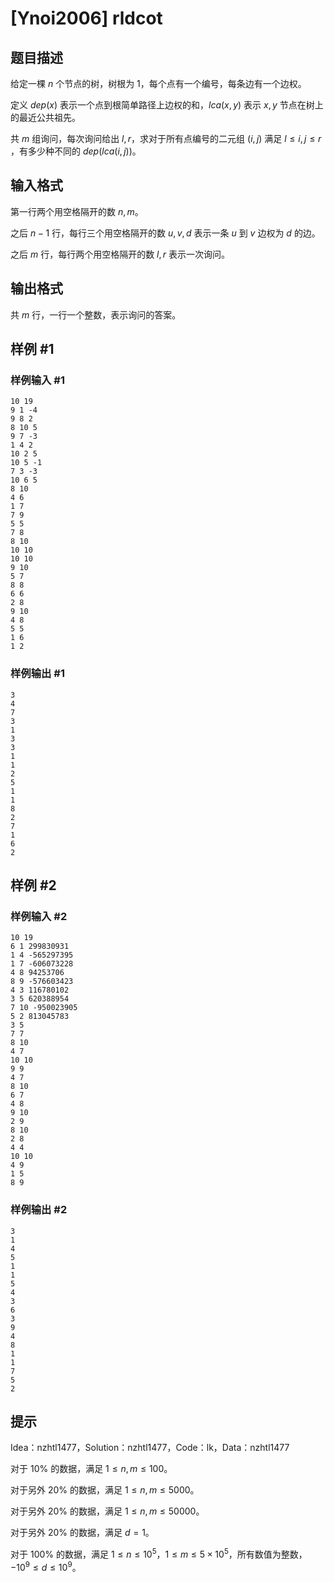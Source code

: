 # [Ynoi2006] rldcot

## 题目描述

给定一棵 $n$ 个节点的树，树根为 $1$，每个点有一个编号，每条边有一个边权。

定义 $dep(x)$ 表示一个点到根简单路径上边权的和，$lca(x,y)$ 表示 $x,y$ 节点在树上的最近公共祖先。

共 $m$ 组询问，每次询问给出 $l,r$，求对于所有点编号的二元组 $(i,j)$ 满足 $l \le i,j \le r$ ，有多少种不同的 $dep( lca(i,j))$。

## 输入格式

第一行两个用空格隔开的数 $n,m$。

之后 $n-1$ 行，每行三个用空格隔开的数 $u,v,d$ 表示一条 $u$ 到 $v$ 边权为 $d$ 的边。

之后 $m$ 行，每行两个用空格隔开的数 $l,r$ 表示一次询问。

## 输出格式

共 $m$ 行，一行一个整数，表示询问的答案。

## 样例 #1

### 样例输入 #1
```
10 19
9 1 -4
9 8 2
8 10 5
9 7 -3
1 4 2
10 2 5
10 5 -1
7 3 -3
10 6 5
8 10
4 6
1 7
7 9
5 5
7 8
8 10
10 10
10 10
9 10
5 7
8 8
6 6
2 8
9 10
4 8
5 5
1 6
1 2
```

### 样例输出 #1

```
3
4
7
3
1
3
3
1
1
2
5
1
1
8
2
7
1
6
2
```

## 样例 #2

### 样例输入 #2
```
10 19
6 1 299830931
1 4 -565297395
1 7 -606073228
4 8 94253706
8 9 -576603423
4 3 116780102
3 5 620388954
7 10 -950023905
5 2 813045783
3 5
7 7
8 10
4 7
10 10
9 9
4 7
8 10
6 7
4 8
9 10
2 9
8 10
2 8
4 4
10 10
4 9
1 5
8 9
```

### 样例输出 #2

```
3
1
4
5
1
1
5
4
3
6
3
9
4
8
1
1
7
5
2
```

## 提示

Idea：nzhtl1477，Solution：nzhtl1477，Code：lk，Data：nzhtl1477

对于 $10\%$ 的数据，满足 $1\le n,m \le 100$。

对于另外 $20\%$ 的数据，满足 $1\le n,m \le 5000$。

对于另外 $20\%$ 的数据，满足 $1\le n,m \le 50000$。

对于另外 $20\%$ 的数据，满足 $d=1$。

对于 $100\%$ 的数据，满足 $1\le n \le 10^5$，$1\le m \le 5 \times 10^5$，所有数值为整数，$-10^9 \le d \le 10^9$。
